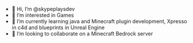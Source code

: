 - 👋 Hi, I’m @skypeplaysdev
- 👀 I’m interested in Games
- 🌱 I’m currently learning java and Minecraft plugin development, Xpresso in c4d and blueprints in Unreal Engine
- 💞️ I’m looking to collaborate on a Minecraft Bedrock server


<!---
skypeplaysdev/skypeplaysdev is a ✨ special ✨ repository because its `README.md` (this file) appears on your GitHub profile.
You can click the Preview link to take a look at your change
--->

